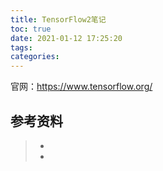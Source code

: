 ```yaml
---
title: TensorFlow2笔记
toc: true
date: 2021-01-12 17:25:20
tags:
categories:
---
```


官网：https://www.tensorflow.org/



## 参考资料
> - []()
> - []()
